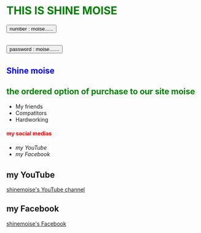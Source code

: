 <html>
 <head></head> 
 <body> 
  <h1 style="color:green;">THIS IS SHINE MOISE </h1> 
  <h6> <button> number : moise...... </button></h6> 
  <h6> <button> password : moise....... </button> </h6> 
  <h2 style="color:blue;"> Shine moise</h2> 
  <h2 style="color:green;"> the ordered option of purchase to our site moise</h2> 
  <ul> 
   <li> My friends</li> 
   <li>Compatitors</li> 
   <li>Hardworking</li> 
  </ul> 
  <h4 style="color:red;"> my social medias </h4> 
  <h6> 
   <ul> 
    <li> my YouTube </li> 
    <li> my Facebook </li> 
   </ul> </h6> 
  <h2> my YouTube </h2> 
  <a href="https://youtu.be/A3rHosa0H28"> shinemoise's YouTube channel</a> 
  <h2> my Facebook </h2> 
  <a href="https://www.facebook.com/shine.moise">shinemoise's Facebook </a> 
 </body>
</html>
